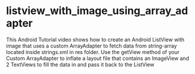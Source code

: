 listview_with_image_using_array_adapter
=======================================

This Android Tutorial video shows how to create an Android ListView with image that uses a custom ArrayAdapter to fetch data from string-array located inside strings.xml in res folder. Use the getView method of your Custom ArrayAdapter to inflate a layout file that contains an ImageView and 2 TextViews to fill the data in and pass it back to the ListView
